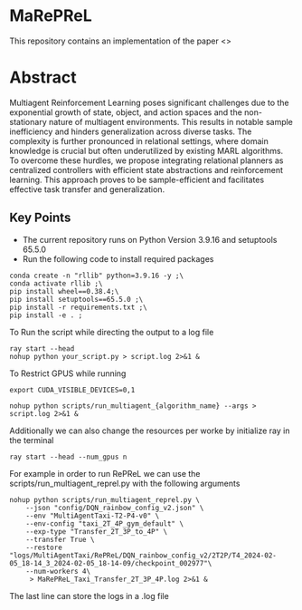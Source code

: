 # MaRePReL
This repository contains an implementation of the paper <>

# Abstract
Multiagent Reinforcement Learning poses significant challenges due to the exponential growth of state, object, and action spaces and the non-stationary nature of multiagent environments. This results in notable sample inefficiency and hinders generalization across diverse tasks. The complexity is further pronounced in relational settings, where domain knowledge is crucial but often underutilized by existing MARL algorithms. To overcome these hurdles, we propose integrating relational planners as centralized controllers with efficient state abstractions and reinforcement learning. This approach proves to be sample-efficient and facilitates effective task transfer and generalization.

## Key Points
- The current repository runs on Python Version 3.9.16 and setuptools 65.5.0
- Run the following code to install required packages
``` 
conda create -n "rllib" python=3.9.16 -y ;\
conda activate rllib ;\
pip install wheel==0.38.4;\
pip install setuptools==65.5.0 ;\
pip install -r requirements.txt ;\
pip install -e . ;
```

To Run the script while directing the output to a log file

```
ray start --head
nohup python your_script.py > script.log 2>&1 &
```

To Restrict GPUS while running
```
export CUDA_VISIBLE_DEVICES=0,1 

nohup python scripts/run_multiagent_{algorithm_name} --args > script.log 2>&1 &
```

Additionally we can also change the resources per worke by initialize ray in the terminal

```
ray start --head --num_gpus n
```

For example in order to run RePReL we can use the scripts/run_multiagent_reprel.py with the following arguments

```
nohup python scripts/run_multiagent_reprel.py \
    --json "config/DQN_rainbow_config_v2.json" \
    --env "MultiAgentTaxi-T2-P4-v0" \
    --env-config "taxi_2T_4P_gym_default" \
    --exp-type "Transfer_2T_3P_to_4P" \
    --transfer True \
    --restore "logs/MultiAgentTaxi/RePReL/DQN_rainbow_config_v2/2T2P/T4_2024-02-05_18-14_3_2024-02-05_18-14-09/checkpoint_002977"\
    --num-workers 4\
     > MaRePReL_Taxi_Transfer_2T_3P_4P.log 2>&1 &
```

The last line can store the logs in a .log file


